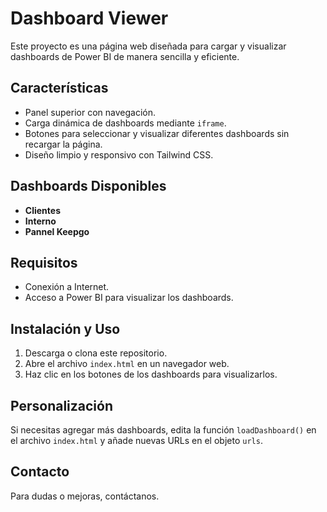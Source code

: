 # Dashboard Viewer

Este proyecto es una página web diseñada para cargar y visualizar dashboards de Power BI de manera sencilla y eficiente.

## Características
- Panel superior con navegación.
- Carga dinámica de dashboards mediante `iframe`.
- Botones para seleccionar y visualizar diferentes dashboards sin recargar la página.
- Diseño limpio y responsivo con Tailwind CSS.

## Dashboards Disponibles
- **Clientes**
- **Interno**
- **Pannel Keepgo**

## Requisitos
- Conexión a Internet.
- Acceso a Power BI para visualizar los dashboards.

## Instalación y Uso
1. Descarga o clona este repositorio.
2. Abre el archivo `index.html` en un navegador web.
3. Haz clic en los botones de los dashboards para visualizarlos.

## Personalización
Si necesitas agregar más dashboards, edita la función `loadDashboard()` en el archivo `index.html` y añade nuevas URLs en el objeto `urls`.

## Contacto
Para dudas o mejoras, contáctanos.

